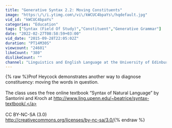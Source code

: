 ```yaml
---
title: "Generative Syntax 2.2: Moving Constituents"
image: "https:\/\/i.ytimg.com\/vi\/kWCUC4bpaYs\/hqdefault.jpg"
vid_id: "kWCUC4bpaYs"
categories: "Education"
tags: ["Syntax (Field Of Study)","Constituent","Generative Grammar"]
date: "2022-02-27T08:58:59+03:00"
vid_date: "2015-09-28T22:05:02Z"
duration: "PT14M30S"
viewcount: "24601"
likeCount: "380"
dislikeCount: ""
channel: "Linguistics and English Language at the University of Edinburgh"
---
```

{% raw %}Prof Heycock demonstrates another way to diagnose constituency: moving the words in question.<br /><br />The class uses the free online textbook “Syntax of Natural Language” by Santorini and Kroch at <a rel="nofollow" target="blank" href="http://www.ling.upenn.edu/~beatrice/syntax-textbook/.">http://www.ling.upenn.edu/~beatrice/syntax-textbook/.</a> <br /><br />CC BY-NC-SA (3.0)<br /><a rel="nofollow" target="blank" href="http://creativecommons.org/licenses/by-nc-sa/3.0/">http://creativecommons.org/licenses/by-nc-sa/3.0/</a>{% endraw %}
